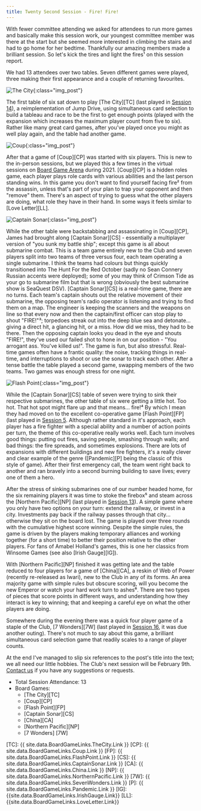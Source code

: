 ```yaml
---
title: Twenty Second Session - Fire! Fire!
---
```


With fewer committee attending we asked for attendees to run more games and basically make this session work, our youngest committee member was there at the start but she seemed more interested in climbing the stairs and had to go home for her bedtime. Thankfully our amazing members made a brilliant session. So let's kick the tires and light the fires¹ on this session report.

We had 13 attendees over two tables. Seven different games were played, three making their first appearance and a couple of returning favourites.

![The City](/images/posts/2022_01_26/TheCity01.jpg "The City"){:class="img_post"}

The first table of six sat down to play [The City][TC] (last played in [Session 14][14]), a reimplementation of Jump Drive, using simultaneous card selection to build a tableau and race to be the first to get enough points (played with the expansion which increases the maximum player count from five to six). Rather like many great card games, after you've played once you might as well play again, and the table had another game.

![Coup](/images/posts/2022_01_26/Coup01.jpg "Coup"){:class="img_post"}

After that a game of [Coup][CP] was started with six players. This is new to the in-person sessions, but we played this a few times in the virtual sessions on [Board Game Arena][BGA] during 2021. [Coup][CP] is a hidden roles game, each player plays role cards with various abilities and the last person standing wins. In this game you don't want to find yourself facing fire² from the assassin, unless that's part of your plan to trap your opponent and then "remove" them. There's an aspect of trying to guess what the other players are doing, what role they have in their hand. In some ways it feels similar to [Love Letter][LL].

![Captain Sonar](/images/posts/2022_01_26/CaptainSonar01.jpg "Captain Sonar"){:class="img_post"}

While the other table were backstabbing and assassinating in [Coup][CP], James had brought along [Captain Sonar][CS] - essentially a multiplayer version of "you sunk my battle ship"; except this game is all about submarine combat. This is a team game entirely new to the Club and seven players split into two teams of three versus four, each team operating a single submarine. I think the teams had colours but things quickly transitioned into The Hunt For the Red October (sadly no Sean Connery Russian accents were deployed); some of you may think of Crimson Tide as your go to submarine film but that is wrong (obviously the best submarine show is SeaQuest DSV). [Captain Sonar][CS] is a real-time game, there are no turns. Each team's captain shouts out the relative movement of their submarine, the opposing team's radio operator is listening and trying to find them on a map. The engineer is keeping the scanners and the weapons on line so that every now and then the captain/first officer can stop play to shout "FIRE!"³; torpedoes streak out into the deep blue sea and detonate... giving a direct hit, a glancing hit, or a miss. How did we miss, they had to be there. Then the opposing captain looks you dead in the eye and shouts "FIRE!", they've used our failed shot to hone in on our position - "You arrogant ass. You've killed us!". The game is fun, but also stressful. Real-time games often have a frantic quality: the noise, tracking things in real-time, and interruptions to shoot or use the sonar to track each other. After a tense battle the table played a second game, swapping members of the two teams. Two games was enough stress for one night.

![Flash Point](/images/posts/2022_01_26/FlashPoint01.jpg "Flash Point"){:class="img_post"}

While the [Captain Sonar][CS] table of seven were trying to sink their respective submarines, the other table of six were getting a little hot. Too hot. That hot spot might flare up and that means... fire!⁴ By which I mean they had moved on to the excellent co-operative game [Flash Point][FP] (last played in [Session 5][5]. Although rather standard in it's approach, each player has a fire fighter with a special ability and a number of action points per turn, the theme of this co-operative really works well. Each turn involves good things: putting out fires, saving people, smashing through walls; and bad things: the fire spreads, and sometimes explosions. There are lots of expansions with different buildings and new fire fighters, it's a really clever and clear example of the genre ([Pandemic][P] being the classic of this style of game). After their first emergency call, the team went right back to another and ran bravely into a second burning building to save lives; every one of them a hero.

After the stress of sinking submarines one of our number headed home, for the six remaining players it was time to stoke the firebox⁵ and steam across the [Northern Pacific][NP] (last played in [Session 13][13]). A simple game where you only have two options on your turn: extend the railway, or invest in a city. Investments pay back if the railway passes through that city... otherwise they sit on the board lost. The game is played over three rounds with the cumulative highest score winning. Despite the simple rules, the game is driven by the players making temporary alliances and working together (for a short time) to better their position relative to the other players. For fans of Amabel Holland's games, this is one her classics from Winsome Games (see also [Irish Gauge][IG]).

With [Northern Pacific][NP] finished it was getting late and the table reduced to four players for a game of [China][CA], a reskin of Web of Power (recently re-released as Iwari), new to the Club in any of its forms. An area majority game with simple rules but obscure scoring, will you become the new Emperor or watch your hard work turn to ashes⁶. There are two types of pieces that score points in different ways, and understanding how they interact is key to winning; that and keeping a careful eye on what the other players are doing.

Somewhere during the evening there was a quick four player game of a staple of the Club, [7 Wonders][7W] (last played in [Session 16][16], it was due another outing). There's not much to say about this game, a brilliant simultaneous card selection game that readily scales to a range of player counts.

At the end I've managed to slip six references to the post's title into the text; we all need our little hobbies. The Club's next session will be February 9th. [Contact us][Contact] if you have any suggestions or requests.


* Total Session Attendance: 13
* Board Games:
	 * [The City][TC]
	 * [Coup][CP]
	 * [Flash Point][FP]
	 * [Captain Sonar][CS]
	 * [China][CA]
     * [Northern Pacific][NP]
     * [7 Wonders] [7W]

[TC]: {{ site.data.BoardGameLinks.TheCity.Link }}
[CP]: {{ site.data.BoardGameLinks.Coup.Link }}
[FP]: {{ site.data.BoardGameLinks.FlashPoint.Link }}
[CS]: {{ site.data.BoardGameLinks.CaptainSonar.Link }}
[CA]: {{ site.data.BoardGameLinks.China.Link }}
[NP]: {{ site.data.BoardGameLinks.NorthernPacific.Link }}
[7W]: {{ site.data.BoardGameLinks.SevenWonders.Link }}
[P]: {{ site.data.BoardGameLinks.Pandemic.Link }}
[IG]: {{site.data.BoardGameLinks.IrishGauge.Link}}
[LL]: {{site.data.BoardGameLinks.LoveLetter.Link}}

[5]: /2019/11/06/fifth-session.html
[13]: /2021/08/25/thirteenth-session.html
[14]: /2021/09/08/fourteenth-session.html
[16]: /2021/10/06/sixteenth-session.html

[BGA]: https://boardgamearena.com
[Contact]: /Contact.html
